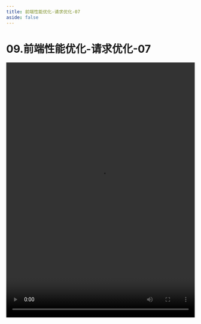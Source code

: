 ```yaml
---
title: 前端性能优化-请求优化-07
aside: false
---
```


# 09.前端性能优化-请求优化-07

<video autoplay src="http://qn.chinavanes.com/interview/performance/09.前端性能优化-请求优化-07.mp4" controls controlsList="nodownload" width="100%" height="680"/>
